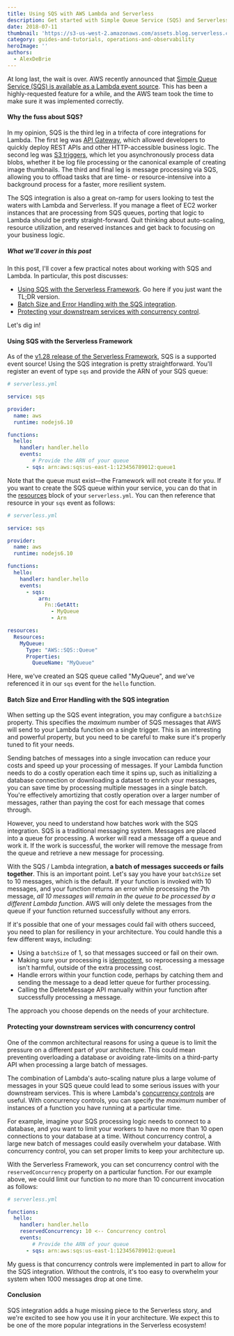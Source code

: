 ```yaml
---
title: Using SQS with AWS Lambda and Serverless
description: Get started with Simple Queue Service (SQS) and Serverless, and learn some of the important configuration options.
date: 2018-07-11
thumbnail: 'https://s3-us-west-2.amazonaws.com/assets.blog.serverless.com/serverless-sqs-events.jpg'
category: guides-and-tutorials, operations-and-observability
heroImage: ''
authors:
  - AlexDeBrie
---
```


At long last, the wait is over. AWS recently announced that [Simple Queue Service (SQS) is available as a Lambda event source](https://aws.amazon.com/blogs/aws/aws-lambda-adds-amazon-simple-queue-service-to-supported-event-sources/). This has been a highly-requested feature for a while, and the AWS team took the time to make sure it was implemented correctly.

#### Why the fuss about SQS?

In my opinion, SQS is the third leg in a trifecta of core integrations for Lambda. The first leg was [API Gateway](https://serverless.com/framework/docs/providers/aws/events/apigateway/), which allowed developers to quickly deploy REST APIs and other HTTP-accessible business logic. The second leg was [S3 triggers](https://serverless.com/framework/docs/providers/aws/events/s3/), which let you asynchronously process data blobs, whether it be log file processing or the canonical example of creating image thumbnails. The third and final leg is message processing via SQS, allowing you to offload tasks that are time- or resource-intensive into a background process for a faster, more resilient system.

The SQS integration is also a great on-ramp for users looking to test the waters with Lambda and Serverless. If you manage a fleet of EC2 worker instances that are processing from SQS queues, porting that logic to Lambda should be pretty straight-forward. Quit thinking about auto-scaling, resource utilization, and reserved instances and get back to focusing on your business logic.

##### What we'll cover in this post

In this post, I'll cover a few practical notes about working with SQS and Lambda. In particular, this post discusses:

* [Using SQS with the Serverless Framework](#using-sqs-with-the-serverless-framework). Go here if you just want the TL;DR version.
* [Batch Size and Error Handling with the SQS integration](#batch-size-and-error-handling-with-the-sqs-integration).
* [Protecting your downstream services with concurrency control](#protecting-your-downstream-services-with-concurrency-control).

Let's dig in!

#### Using SQS with the Serverless Framework

As of the [v1.28 release of the Serverless Framework](https://serverless.com/blog/serverless-updates-framework-v128/), SQS is a supported event source! Using the SQS integration is pretty straightforward. You'll register an event of type `sqs` and provide the ARN of your SQS queue:

```yml
# serverless.yml

service: sqs

provider:
  name: aws
  runtime: nodejs6.10

functions:
  hello:
    handler: handler.hello
    events:
    	# Provide the ARN of your queue
      - sqs: arn:aws:sqs:us-east-1:123456789012:queue1
```

Note that the queue must exist—the Framework will not create it for you. If you want to create the SQS queue within your service, you can do that in the [resources](https://serverless.com/framework/docs/providers/aws/guide/resources/) block of your `serverless.yml`. You can then reference that resource in your `sqs` event as follows:

```yml
# serverless.yml

service: sqs

provider:
  name: aws
  runtime: nodejs6.10

functions:
  hello:
    handler: handler.hello
    events:
      - sqs:
          arn:
            Fn::GetAtt:
              - MyQueue
              - Arn

resources:
  Resources:
    MyQueue:
      Type: "AWS::SQS::Queue"
      Properties:
        QueueName: "MyQueue"
```

Here, we've created an SQS queue called "MyQueue", and we've referenced it in our `sqs` event for the `hello` function.

#### Batch Size and Error Handling with the SQS integration

When setting up the SQS event integration, you may configure a `batchSize` property. This specifies the _maximum_ number of SQS messages that AWS will send to your Lambda function on a single trigger. This is an interesting and powerful property, but you need to be careful to make sure it's properly tuned to fit your needs.

Sending batches of messages into a single invocation can reduce your costs and speed up your processing of messages. If your Lambda function needs to do a costly operation each time it spins up, such as initializing a database connection or downloading a dataset to enrich your messages, you can save time by processing multiple messages in a single batch. You're effectively amortizing that costly operation over a larger number of messages, rather than paying the cost for each message that comes through.

However, you need to understand how batches work with the SQS integration. SQS is a traditional messaging system. Messages are placed into a queue for processing. A worker will read a message off a queue and work it. If the work is successful, the worker will remove the message from the queue and retrieve a new message for processing.

With the SQS / Lambda integration, **a batch of messages succeeds or fails together**. This is an important point. Let's say you have your `batchSize` set to 10 messages, which is the default. If your function is invoked with 10 messages, and your function returns an error while processing the 7th message, *all 10 messages will remain in the queue to be processed by a different Lambda function*. AWS will only delete the messages from the queue if your function returned successfully without any errors.

If it's possible that one of your messages could fail with others succeed, you need to plan for resiliency in your architecture. You could handle this a few different ways, including:

* Using a `batchSize` of 1, so that messages succeed or fail on their own.
* Making sure your processing is [idempotent](https://en.wikipedia.org/wiki/Idempotence), so reprocessing a message isn't harmful, outside of the extra processing cost.
* Handle errors within your function code, perhaps by catching them and sending the message to a dead letter queue for further processing.
* Calling the DeleteMessage API manually within your function after successfully processing a message.

The approach you choose depends on the needs of your architecture.

#### Protecting your downstream services with concurrency control

One of the common architectural reasons for using a queue is to limit the pressure on a different part of your architecture. This could mean preventing overloading a database or avoiding rate-limits on a third-party API when processing a large batch of messages.

The combination of Lambda's auto-scaling nature plus a large volume of messages in your SQS queue could lead to some serious issues with your downstream services. This is where Lambda's [concurrency controls](https://aws.amazon.com/about-aws/whats-new/2017/11/set-concurrency-limits-on-individual-aws-lambda-functions/) are useful. With concurrency controls, you can specify the *maximum* number of instances of a function you have running at a particular time.

For example, imagine your SQS processing logic needs to connect to a database, and you want to limit your workers to have no more than 10 open connections to your database at a time. Without concurrency control, a large new batch of messages could easily overwhelm your database. With concurrency control, you can set proper limits to keep your architecture up.

With the Serverless Framework, you can set concurrency control with the `reservedConcurrency` property on a particular function. For our example above, we could limit our function to no more than 10 concurrent invocation as follows:

```yml
# serverless.yml

functions:
  hello:
    handler: handler.hello
    reservedConcurrency: 10 <-- Concurrency control
    events:
    	# Provide the ARN of your queue
      - sqs: arn:aws:sqs:us-east-1:123456789012:queue1
```

My guess is that concurrency controls were implemented in part to allow for the SQS integration. Without the controls, it's too easy to overwhelm your system when 1000 messages drop at one time.

#### Conclusion

SQS integration adds a huge missing piece to the Serverless story, and we're excited to see how you use it in your architecture. We expect this to be one of the more popular integrations in the Serverless ecosystem! 
